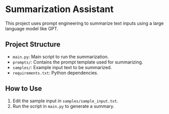# Summarization Assistant

This project uses prompt engineering to summarize text inputs using a large language model like GPT.

## Project Structure

- `main.py`: Main script to run the summarization.
- `prompts/`: Contains the prompt template used for summarizing.
- `samples/`: Example input text to be summarized.
- `requirements.txt`: Python dependencies.

## How to Use

1. Edit the sample input in `samples/sample_input.txt`.
2. Run the script in `main.py` to generate a summary.
